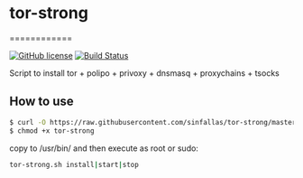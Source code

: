# tor-strong
============

[![GitHub license](https://sinfallas.files.wordpress.com/2016/02/gpl.png)](https://github.com/xanadu-linux/tor-strong/blob/master/LICENSE)
[![Build Status](https://travis-ci.org/xanadu-linux/tor-strong.svg?branch=master)](https://travis-ci.org/xanadu-linux/tor-strong)

Script to install tor + polipo + privoxy + dnsmasq + proxychains + tsocks

## How to use

```bash
$ curl -O https://raw.githubusercontent.com/sinfallas/tor-strong/master/tor-strong
$ chmod +x tor-strong
```
copy to /usr/bin/ and then execute as root or sudo:

```bash
tor-strong.sh install|start|stop
```
